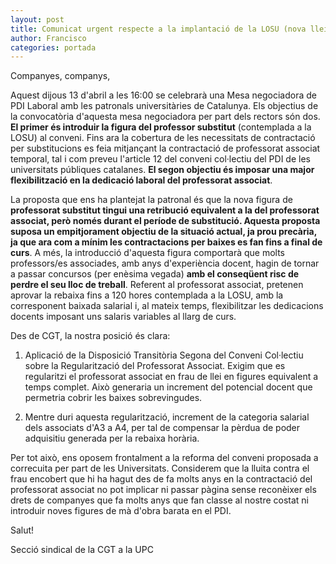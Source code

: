 ```yaml
---
layout: post
title: Comunicat urgent respecte a la implantació de la LOSU (nova llei d'Universitats)
author: Francisco
categories: portada
---
```


Companyes, companys,

Aquest dijous 13 d'abril a les 16:00 se celebrarà una Mesa negociadora de PDI Laboral amb les patronals universitàries de Catalunya. Els objectius de la convocatòria d'aquesta mesa negociadora per part dels rectors són dos. **El primer és introduir la figura del professor substitut** (contemplada a la LOSU) al conveni. Fins ara la cobertura de les necessitats de contractació per substitucions es feia mitjançant la contractació de professorat associat temporal, tal i com preveu l'article 12 del conveni col·lectiu del PDI de les universitats públiques catalanes. **El segon objectiu és imposar una major flexibilització en la dedicació laboral del professorat associat**.

La proposta que ens ha plantejat la patronal és que la nova figura de **professorat substitut tingui una retribució equivalent a la del professorat associat, però només durant el període de substitució. Aquesta proposta suposa un empitjorament objectiu de la situació actual, ja prou precària, ja que ara com a mínim les contractacions per baixes es fan fins a final de curs**. A més, la introducció d'aquesta figura comportarà que molts professors/es associades, amb anys d'experiència docent, hagin de tornar a passar concursos (per enèsima vegada) **amb el conseqüent risc de perdre el seu lloc de treball**. Referent al professorat associat, pretenen aprovar la rebaixa fins a 120 hores contemplada a la LOSU, amb la corresponent baixada salarial i, al mateix temps, flexibilitzar les dedicacions docents imposant uns salaris variables al llarg de curs. 

Des de CGT, la nostra posició és clara:

1. Aplicació de la Disposició Transitòria Segona del Conveni Col·lectiu sobre la Regularització del Professorat Associat. Exigim que es regularitzi el professorat associat en frau de llei en figures equivalent a temps complet. Això generaria un increment del potencial docent que permetria cobrir les baixes sobrevingudes.
    
2. Mentre duri aquesta regularització, increment de la categoria salarial dels associats d'A3 a A4, per tal de compensar la pèrdua de poder adquisitiu generada per la rebaixa horària.

Per tot això, ens oposem frontalment a la reforma del conveni proposada a correcuita per part de les Universitats. Considerem que la lluita contra el frau encobert que hi ha hagut des de fa molts anys en la contractació del professorat associat no pot implicar ni passar pàgina sense reconèixer els drets de companyes que fa molts anys que fan classe al nostre costat ni introduir noves figures de mà d'obra barata en el PDI.

Salut!

Secció sindical de la CGT a la UPC
